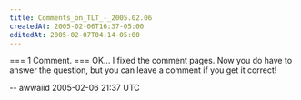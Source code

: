 ```yaml
---
title: Comments_on_TLT_-_2005.02.06
createdAt: 2005-02-06T16:37-05:00
editedAt: 2005-02-07T04:14-05:00
---
```


=== 1 Comment. ===
OK... I fixed the comment pages. Now you do have to answer the question, but you can leave a comment if you get it correct!

-- awwaiid 2005-02-06 21:37 UTC



